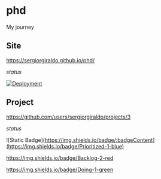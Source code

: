 # phd

My journey

## Site

https://sergiorgiraldo.github.io/phd/

*status*

[![Deployment](https://github.com/sergiorgiraldo/phd/actions/workflows/jekyll.yml/badge.svg)](https://github.com/sergiorgiraldo/phd/actions/workflows/jekyll.yml)

## Project

https://github.com/users/sergiorgiraldo/projects/3 

*status*

![Static Badge](https://img.shields.io/badge/:badgeContent](https://img.shields.io/badge/Prioritized-1-blue)

https://img.shields.io/badge/Backlog-2-red

https://img.shields.io/badge/Doing-1-green
